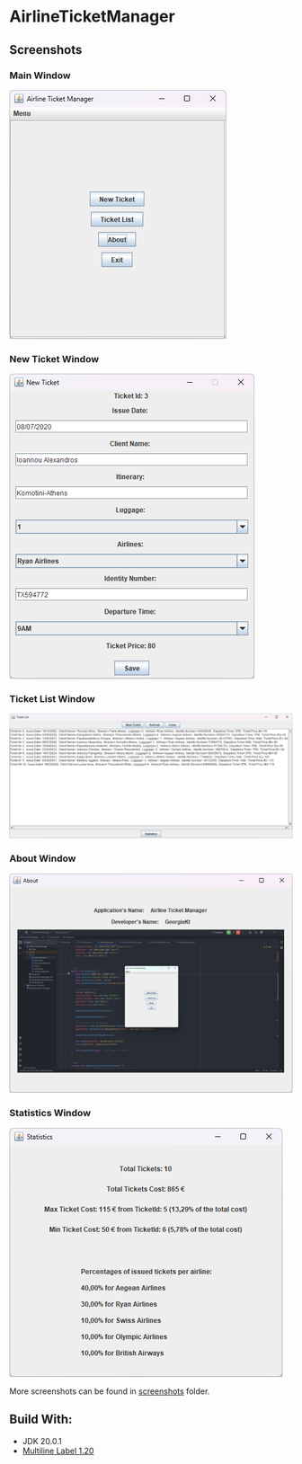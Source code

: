# AirlineTicketManager

## Screenshots
### Main Window
![MainWindow](https://github.com/GeorgiaKt/AirlineTicketManager/blob/main/screenshots/mainWindow.png)
### New Ticket Window
![NewTicketWindow](https://github.com/GeorgiaKt/AirlineTicketManager/blob/main/screenshots/newTicketWindow.png)
### Ticket List Window
![TicketListWindow](https://github.com/GeorgiaKt/AirlineTicketManager/blob/main/screenshots/ticketListWindow_full.png)
### About Window
![AboutWindow](https://github.com/GeorgiaKt/AirlineTicketManager/blob/main/screenshots/aboutWindow.png)
### Statistics Window
![StatisticsWindow](https://github.com/GeorgiaKt/AirlineTicketManager/blob/main/screenshots/statisticsWindow.png)

More screenshots can be found in [screenshots](https://github.com/GeorgiaKt/AirlineTicketManager/tree/main/screenshots) folder.

## Build With:
- JDK 20.0.1
- [Multiline Label 1.20](https://github.com/parubok/multiline-label)
